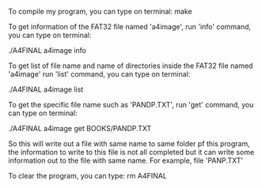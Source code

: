
To compile my program, you can type on terminal:
make

To get information of the FAT32 file named 'a4image', run 'info' command, you can type on terminal:

./A4FINAL a4image info

To get list of file name and name of directories inside the FAT32 file named 'a4image' run 'list' command, you can type on terminal:

./A4FINAL a4image list

To get the specific file name such as 'PANDP.TXT',  run 'get' command, you can type on terminal:

./A4FINAL a4image get BOOKS/PANDP.TXT

So this will write out a file with same name to same folder pf this program, the information to write to this file is not all completed but it can write some information out to the file with same name. For example, file 'PANP.TXT'

To clear the program, you can type:
rm A4FINAL




